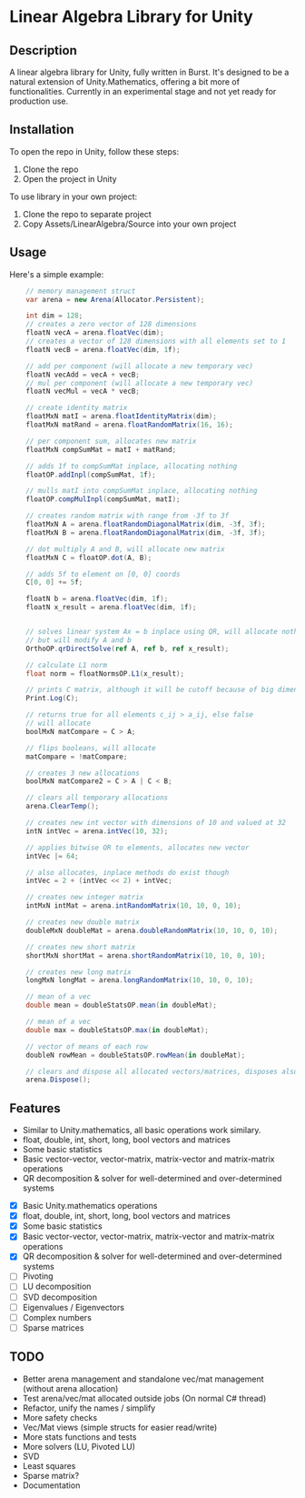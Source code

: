 # Linear Algebra Library for Unity

## Description
A linear algebra library for Unity, fully written in Burst. It's designed to be a natural extension of Unity.Mathematics, offering a bit more of functionalities. Currently in an experimental stage and not yet ready for production use.

## Installation

To open the repo in Unity, follow these steps:

1. Clone the repo
2. Open the project in Unity

To use library in your own project:

1. Clone the repo to separate project
2. Copy Assets/LinearAlgebra/Source into your own project

## Usage

Here's a simple example:

```csharp
    // memory management struct
    var arena = new Arena(Allocator.Persistent);

    int dim = 128;
    // creates a zero vector of 128 dimensions 
    floatN vecA = arena.floatVec(dim);
    // creates a vector of 128 dimensions with all elements set to 1
    floatN vecB = arena.floatVec(dim, 1f);

    // add per component (will allocate a new temporary vec)
    floatN vecAdd = vecA + vecB;
    // mul per component (will allocate a new temporary vec)
    floatN vecMul = vecA * vecB;

    // create identity matrix
    floatMxN matI = arena.floatIdentityMatrix(dim);
    floatMxN matRand = arena.floatRandomMatrix(16, 16);

    // per component sum, allocates new matrix
    floatMxN compSumMat = matI + matRand;

    // adds 1f to compSumMat inplace, allocating nothing
    floatOP.addInpl(compSumMat, 1f);

    // mulls matI into compSumMat inplace, allocating nothing 
    floatOP.compMulInpl(compSumMat, matI);

    // creates random matrix with range from -3f to 3f
    floatMxN A = arena.floatRandomDiagonalMatrix(dim, -3f, 3f);
    floatMxN B = arena.floatRandomDiagonalMatrix(dim, -3f, 3f);

    // dot multiply A and B, will allocate new matrix
    floatMxN C = floatOP.dot(A, B);

    // adds 5f to element on [0, 0] coords
    C[0, 0] += 5f;

    floatN b = arena.floatVec(dim, 1f);
    floatN x_result = arena.floatVec(dim, 1f);


    // solves linear system Ax = b inplace using QR, will allocate nothing permament
    // but will modify A and b
    OrthoOP.qrDirectSolve(ref A, ref b, ref x_result);

    // calculate L1 norm
    float norm = floatNormsOP.L1(x_result);

    // prints C matrix, although it will be cutoff because of big dimensions
    Print.Log(C);

    // returns true for all elements c_ij > a_ij, else false
    // will allocate
    boolMxN matCompare = C > A;

    // flips booleans, will allocate
    matCompare = !matCompare;

    // creates 3 new allocations
    boolMxN matCompare2 = C > A | C < B;

    // clears all temporary allocations
    arena.ClearTemp();

    // creates new int vector with dimensions of 10 and valued at 32
    intN intVec = arena.intVec(10, 32);

    // applies bitwise OR to elements, allocates new vector
    intVec |= 64;

    // also allocates, inplace methods do exist though
    intVec = 2 + (intVec << 2) + intVec;

    // creates new integer matrix
    intMxN intMat = arena.intRandomMatrix(10, 10, 0, 10);

    // creates new double matrix
    doubleMxN doubleMat = arena.doubleRandomMatrix(10, 10, 0, 10);

    // creates new short matrix
    shortMxN shortMat = arena.shortRandomMatrix(10, 10, 0, 10);

    // creates new long matrix
    longMxN longMat = arena.longRandomMatrix(10, 10, 0, 10);

    // mean of a vec
    double mean = doubleStatsOP.mean(in doubleMat);

    // mean of a vec
    double max = doubleStatsOP.max(in doubleMat);

    // vector of means of each row
    doubleN rowMean = doubleStatsOP.rowMean(in doubleMat);

    // clears and dispose all allocated vectors/matrices, disposes also arena
    arena.Dispose();
```

## Features

* Similar to Unity.mathematics, all basic operations work similary.
* float, double, int, short, long, bool vectors and matrices
* Some basic statistics
* Basic vector-vector, vector-matrix, matrix-vector and matrix-matrix operations
* QR decomposition & solver for well-determined and over-determined systems

- [x] Basic Unity.mathematics operations
- [x] float, double, int, short, long, bool vectors and matrices
- [x] Some basic statistics
- [x] Basic vector-vector, vector-matrix, matrix-vector and matrix-matrix operations
- [x] QR decomposition & solver for well-determined and over-determined systems
- [ ] Pivoting
- [ ] LU decomposition
- [ ] SVD decomposition
- [ ] Eigenvalues / Eigenvectors
- [ ] Complex numbers
- [ ] Sparse matrices

## TODO
- Better arena management and standalone vec/mat management (without arena allocation)
- Test arena/vec/mat allocated outside jobs (On normal C# thread)
- Refactor, unify the names / simplify
- More safety checks
- Vec/Mat views (simple structs for easier read/write)
- More stats functions and tests
- More solvers (LU, Pivoted LU)
- SVD
- Least squares
- Sparse matrix?
- Documentation

